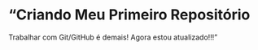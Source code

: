  “Criando Meu Primeiro Repositório 
  ======================== 
  Trabalhar com Git/GitHub é demais!
  Agora estou atualizado!!!”
